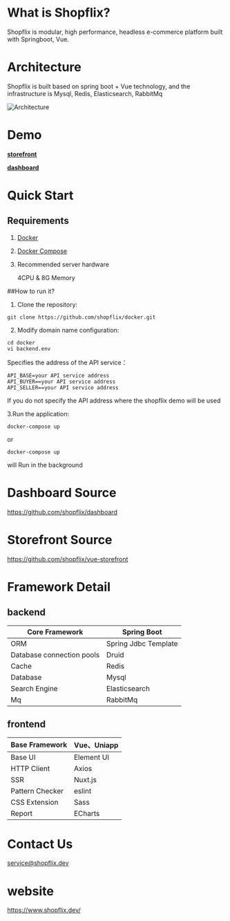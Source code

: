 # What is Shopflix?

Shopflix is modular, high performance, headless e-commerce platform built with Springboot, Vue.

# Architecture

Shopflix is built based on spring boot + Vue technology, and the infrastructure is Mysql, Redis, Elasticsearch, RabbitMq

![Architecture](https://www.shopflix.dev/images/Architecture_Overview.png) 

# Demo

[**storefront**](http://52.53.155.58:81)

[**dashboard**](http://52.53.155.58:82)

# Quick Start

## Requirements
1. [Docker](https://docs.docker.com/install/)
2. [Docker Compose](https://docs.docker.com/compose/install/)
3. Recommended server hardware

    4CPU & 8G Memory

##How to run it?

1. Clone the repository:

```
git clone https://github.com/shopflix/docker.git

```


2. Modify domain name configuration:

```
cd docker
vi backend.env
```

Specifies the address of the API service：
```
API_BASE=your API service address
API_BUYER==your API service address
API_SELLER==your API service address
```
If you do not specify the API address where the shopflix demo will be used

3.Run the application:

```
docker-compose up
```
or 

```
docker-compose up
```
will Run in the background

# Dashboard Source

https://github.com/shopflix/dashboard

# Storefront Source

https://github.com/shopflix/vue-storefront




# Framework Detail

## backend

| Core Framework             | Spring Boot          |
| -------------------------- | -------------------- |
| ORM                        | Spring Jdbc Template |
| Database  connection pools | Druid                |
| Cache                      | Redis                |
| Database                   | Mysql                |
| Search  Engine             | Elasticsearch        |
| Mq                         | RabbitMq             |



## frontend

| Base Framework   | Vue、Uniapp |
| ---------------- | ----------- |
| Base  UI         | Element UI  |
| HTTP  Client     | Axios       |
| SSR              | Nuxt.js     |
| Pattern  Checker | eslint      |
| CSS  Extension   | Sass        |
| Report           | ECharts     |

# Contact Us

service@shopflix.dev



# website

https://www.shopflix.dev/



